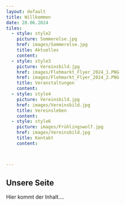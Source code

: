 ```yaml
---
layout: default
title: Willkommen
date: 28.06.2024
tiles:
  - style: style2
    picture: Sommerelse.jpg
    href: images/Sommerelse.jpg
    title: Aktuelles
    content: 
  - style: style3
    picture: Vereinsbild.jpg
    href: images/Flohmarkt_Flyer_2024_1.PNG 
    href: images/Flohmarkt_Flyer_2024_2.PNG
    title: Veranstaltungen
    content:
  - style: style4
    picture: Vereinsbild.jpg
    href: images/Vereinsbild.jpg
    title: Vereinsleben
    content:
  - style: style6
    picture: images/Frühlingswolf.jpg
    href: images/Vereinsbild.jpg
    title: Kontakt
    content:



---
```


## Unsere Seite

Hier kommt der Inhalt....
